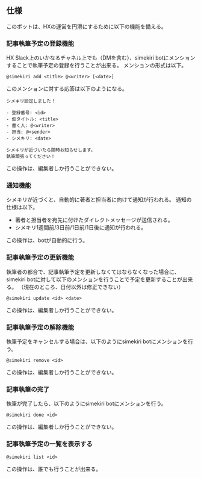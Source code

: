 ## 仕様
このボットは、HXの運営を円滑にするために以下の機能を備える。
### 記事執筆予定の登録機能

HX Slack上のいかなるチャネル上でも（DMを含む）、simekiri botにメンションすることで執筆予定の登録を行うことが出来る。
メンションの形式は以下。

```
@simekiri add <title> @<writer> [<date>]
```

このメンションに対する応答は以下のようになる。

```
シメキリ設定しました！

- 登録番号: <id>
- 仮タイトル: <title>
- 書く人: @<writer>
- 担当: @<sender>
- シメキリ: <date>

シメキリが近づいたら随時お知らせします。
執筆頑張ってください！
```

この操作は、編集者しか行うことができない。

### 通知機能

シメキリが近づくと、自動的に著者と担当者に向けて通知が行われる。
通知の仕様は以下。

- 著者と担当者を宛先に付けたダイレクトメッセージが送信される。
- シメキリ1週間前/3日前/1日前/1日後に通知が行われる。

この操作は、botが自動的に行う。

### 記事執筆予定の更新機能

執筆者の都合で、記事執筆予定を更新しなくてはならなくなった場合に、
simekiri botに対して以下のメンションを行うことで予定を更新することが出来る。
（現在のところ、日付以外は修正できない）

```
@simekiri update <id> <date>
```

この操作は、編集者しか行うことができない。

### 記事執筆予定の解除機能

執筆予定をキャンセルする場合は、以下のようにsimekiri botにメンションを行う。

```
@simekiri remove <id>
```

この操作は、編集者しか行うことができない。

### 記事執筆の完了

執筆が完了したら、以下のようにsimekiri botにメンションを行う。

```
@simekiri done <id>
```

この操作は、編集者しか行うことができない。

### 記事執筆予定の一覧を表示する

```
@simekiri list <id>
```

この操作は、誰でも行うことが出来る。
